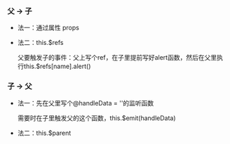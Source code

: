 ### 父 -> 子
- 法一：通过属性 props

- 法二：this.$refs

  父要触发子的事件：父上写个ref，在子里提前写好alert函数，然后在父里执行this.$refs[name].alert()

  

### 子 -> 父
- 法一：先在父里写个@handleData = ''的监听函数

  需要时在子里触发父的这个函数，this.$emit(handleData)

- 法二：this.$parent

